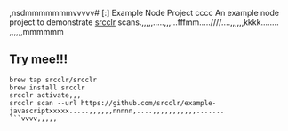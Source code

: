 ,nsdmmmmmmmvvvvv# [:] Example Node Project
cccc
An example node project to demonstrate [srcclr](https://www.srcclr.com) scans.,,,,,.....,,,...fffmm.....////....,,,,,,kkkk........
,,,,,,mmmmmm
## Try mee!!!

```````lllllllllll
brew tap srcclr/srcclr
brew install srcclr
srcclr activate,,,
srcclr scan --url https://github.com/srcclr/example-javascriptxxxxx.....,,,,,,nnnnn,....,,,,,,,,,,,.......
```vvvv,,,,,
